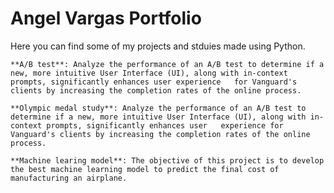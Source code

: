 # **Angel Vargas Portfolio** 

Here you can find some of my projects and stduies made using Python. 

	**A/B test**: Analyze the performance of an A/B test to determine if a new, more intuitive User Interface (UI), along with in-context prompts, significantly enhances user experience 	for Vanguard's clients by increasing the completion rates of the online process.

	**Olympic medal study**: Analyze the performance of an A/B test to determine if a new, more intuitive User Interface (UI), along with in-context prompts, significantly enhances user 	experience for Vanguard's clients by increasing the completion rates of the online process.

	**Machine learing model**: The objective of this project is to develop the best machine learning model to predict the final cost of manufacturing an airplane. 
